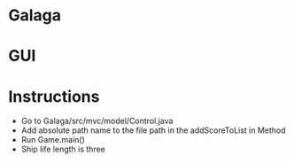 # Galaga #

# GUI #

# Instructions #
- Go to Galaga/src/mvc/model/Control.java
- Add absolute path name to the file path in the addScoreToList in Method
- Run Game.main()
- Ship life length is three